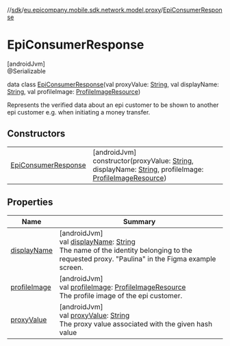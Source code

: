 //[sdk](../../../index.md)/[eu.epicompany.mobile.sdk.network.model.proxy](../index.md)/[EpiConsumerResponse](index.md)

# EpiConsumerResponse

[androidJvm]\
@Serializable

data class [EpiConsumerResponse](index.md)(val proxyValue: [String](https://kotlinlang.org/api/latest/jvm/stdlib/kotlin/-string/index.html), val displayName: [String](https://kotlinlang.org/api/latest/jvm/stdlib/kotlin/-string/index.html), val profileImage: [ProfileImageResource](../../eu.epicompany.mobile.sdk.network.model/-profile-image-resource/index.md))

Represents the verified data about an epi customer to be shown to another epi customer e.g. when initiating a money transfer.

## Constructors

| | |
|---|---|
| [EpiConsumerResponse](-epi-consumer-response.md) | [androidJvm]<br>constructor(proxyValue: [String](https://kotlinlang.org/api/latest/jvm/stdlib/kotlin/-string/index.html), displayName: [String](https://kotlinlang.org/api/latest/jvm/stdlib/kotlin/-string/index.html), profileImage: [ProfileImageResource](../../eu.epicompany.mobile.sdk.network.model/-profile-image-resource/index.md)) |

## Properties

| Name | Summary |
|---|---|
| [displayName](display-name.md) | [androidJvm]<br>val [displayName](display-name.md): [String](https://kotlinlang.org/api/latest/jvm/stdlib/kotlin/-string/index.html)<br>The name of the identity belonging to the requested proxy. &quot;Paulina&quot; in the Figma example screen. |
| [profileImage](profile-image.md) | [androidJvm]<br>val [profileImage](profile-image.md): [ProfileImageResource](../../eu.epicompany.mobile.sdk.network.model/-profile-image-resource/index.md)<br>The profile image of the epi customer. |
| [proxyValue](proxy-value.md) | [androidJvm]<br>val [proxyValue](proxy-value.md): [String](https://kotlinlang.org/api/latest/jvm/stdlib/kotlin/-string/index.html)<br>The proxy value associated with the given hash value |
